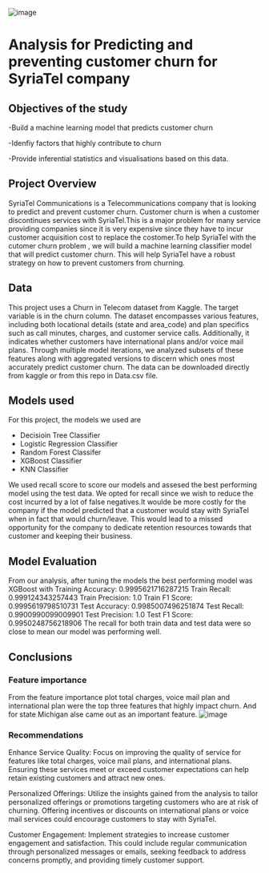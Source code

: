 ![image](https://github.com/ellahad/Phase-3-Project-/assets/145706145/bac914cc-725f-4d02-be80-679a97e184f7)
# Analysis for Predicting and preventing customer churn for SyriaTel company

## Objectives of the study
-Build a machine learning model that predicts customer churn

-Idenfiy factors that highly contribute to churn

-Provide inferential statistics and visualisations based on this data.

## Project Overview
SyriaTel Communications is a Telecommunications company that is looking to predict and prevent customer churn. Customer churn is when a customer discontinues  services with SyriaTel.This is a major problem for many service providing companies since it is very expensive since they have to incur customer acquisition cost to replace the costomer.To help SyriaTel with the cutomer churn problem , we will build a machine learning classifier model that will predict customer churn. This will help SyriaTel have a robust strategy on how to prevent customers from churning. 

## Data 
This project uses a  Churn in Telecom dataset from Kaggle.
The target variable is in the churn column.
The dataset encompasses various features, including both locational details (state and area_code) and plan specifics such as call minutes, charges, and customer service calls. Additionally, it indicates whether customers have international plans and/or voice mail plans. Through multiple model iterations, we analyzed subsets of these features along with aggregated versions to discern which ones most accurately predict customer churn.
The data can be downloaded directly from kaggle  or from this repo in Data.csv file.

## Models used
For this project, the models we used are
- Decisioin Tree Classifier
- Logistic Regression Classifier
- Random Forest Classifer
- XGBoost Classifier
- KNN Classifier

We used recall score to score our models and assesed the best performing model using the test data.
We opted for recall since we wish to reduce the cost incurred by a lot of false negatives.It woulde be more costly for the company if the model predicted that a customer would stay with SyriaTel when in fact that would churn/leave. This would lead to a missed opportunity for the company to dedicate retention resources towards that customer and keeping their business.

## Model Evaluation
From our analysis, after tuning the models the best performing model was XGBoost with
Training Accuracy: 0.9995621716287215
Train Recall: 0.999124343257443
Train Precision: 1.0
Train F1 Score: 0.9995619798510731
Test Accuracy: 0.9985007496251874
Test Recall: 0.9900990099009901
Test Precision: 1.0
Test F1 Score: 0.9950248756218906
The recall for both train data and test data were so close to mean our model was performing well.
## Conclusions
### Feature importance
From the feature importance plot total charges, voice mail plan and international plan were the top three features that highly impact churn. And for state Michigan alse came out as an important feature.
![image](https://github.com/ellahad/Phase-3-Project-/assets/145706145/c58334b6-e278-46d6-ac84-29b975807c0c)

### Recommendations
Enhance Service Quality: Focus on improving the quality of service for features like total charges, voice mail plans, and international plans. Ensuring these services meet or exceed customer expectations can help retain existing customers and attract new ones.

Personalized Offerings: Utilize the insights gained from the analysis to tailor personalized offerings or promotions targeting customers who are at risk of churning. Offering incentives or discounts on international plans or voice mail services could encourage customers to stay with SyriaTel.

Customer Engagement: Implement strategies to increase customer engagement and satisfaction. This could include regular communication through personalized messages or emails, seeking feedback to address concerns promptly, and providing timely customer support.




